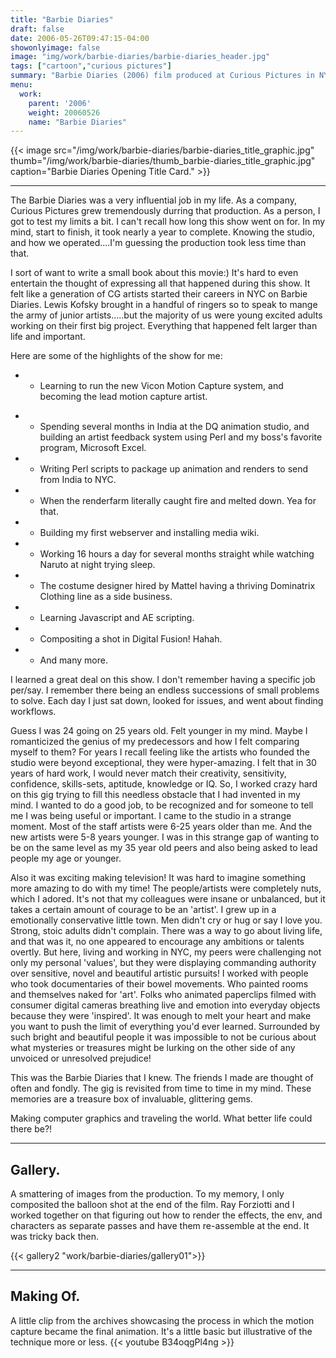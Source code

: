 ```yaml
---
title: "Barbie Diaries"
draft: false
date: 2006-05-26T09:47:15-04:00
showonlyimage: false
image: "img/work/barbie-diaries/barbie-diaries_header.jpg"
tags: ["cartoon","curious pictures"]
summary: "Barbie Diaries (2006) film produced at Curious Pictures in NYC."
menu:
  work:
    parent: '2006'
    weight: 20060526
    name: "Barbie Diaries"
---
```




{{< image src="/img/work/barbie-diaries/barbie-diaries_title_graphic.jpg" thumb="/img/work/barbie-diaries/thumb_barbie-diaries_title_graphic.jpg" caption="Barbie Diaries Opening Title Card." >}}

---

The Barbie Diaries was a very influential job in my life. As a company, Curious Pictures grew tremendously durring that production. As a person, I got to test my limits a bit. I can't recall how long this show went on for. In my mind, start to finish, it took nearly a year to complete. Knowing the studio, and how we operated....I'm guessing the production took less time than that.

I sort of want to write a small book about this movie:) It's hard to even entertain the thought of expressing all that happened during this show. It felt like a generation of CG artists started their careers in NYC on Barbie Diaries. Lewis Kofsky brought in a handful of ringers so to speak to mange the army of junior artists.....but the majority of us were young excited adults working on their first big project. Everything that happened felt larger than life and important.

Here are some of the highlights of the show for me:

 * - Learning to run the new Vicon Motion Capture system, and becoming the lead motion capture artist.
 - - Spending several months in India at the DQ animation studio, and building an artist feedback system using Perl and my boss's favorite program, Microsoft Excel.
 - - Writing Perl scripts to package up animation and renders to send from India to NYC.
 - - When the renderfarm literally caught fire and melted down. Yea for that.
 - - Building my first webserver and installing media wiki.
 - - Working 16 hours a day for several months straight while watching Naruto at night trying sleep.
 - - The costume designer hired by Mattel having a thriving Dominatrix Clothing line as a side business.
 - - Learning Javascript and AE scripting.
 - - Compositing a shot in Digital Fusion! Hahah.
 - - And many more.

I learned a great deal on this show. I don't remember having a specific job per/say. I remember there being an endless successions of small problems to solve. Each day I just sat down, looked for issues, and went about finding workflows.

Guess I was 24 going on 25 years old. Felt younger in my mind. Maybe I romanticized the genius of my predecessors and how I felt comparing myself to them? For years I recall feeling like the artists who founded the studio were beyond exceptional, they were hyper-amazing. I felt that in 30 years of hard work, I would never match their creativity, sensitivity, confidence, skills-sets, aptitude, knowledge or IQ. So, I worked crazy hard on this gig trying to fill this needless obstacle that I had invented in my mind. I wanted to do a good job, to be recognized and for someone to tell me I was being useful or important. I came to the studio in a strange moment. Most of the staff artists were 6-25 years older than me. And the new artists were 5-8 years younger. I was in this strange gap of wanting to be on the same level as my 35 year old peers and also being asked to lead people my age or younger.

Also it was exciting making television! It was hard to imagine something more amazing to do with my time! The people/artists were completely nuts, which I adored. It's not that my colleagues were insane or unbalanced, but it takes a certain amount of courage to be an 'artist'. I grew up in a emotionally conservative little town. Men didn't cry or hug or say I love you. Strong, stoic adults didn't complain. There was a way to go about living life, and that was it, no one appeared to encourage any ambitions or talents overtly. But here, living and working in NYC, my peers were challenging not only my personal 'values', but they were displaying commanding authority over sensitive, novel and beautiful artistic pursuits! I worked with people who took documentaries of their bowel movements. Who painted rooms and themselves naked for 'art'. Folks who animated paperclips filmed with consumer digital cameras breathing live and emotion into everyday objects because they were 'inspired'. It was enough to melt your heart and make you want to push the limit of everything you'd ever learned. Surrounded by such bright and beautiful people it was impossible to not be curious about what mysteries or treasures might be lurking on the other side of any unvoiced or unresolved prejudice!

This was the Barbie Diaries that I knew. The friends I made are thought of often and fondly. The gig is revisited from time to time in my mind. These memories are a treasure box of invaluable, glittering gems.

Making computer graphics and traveling the world. What better life could there be?!

---
Gallery.
-------------
A smattering of images from the production. To my memory, I only composited the balloon shot at the end of the film. Ray Forziotti and I worked together on that figuring out how to render the effects, the env, and characters as separate passes and have them re-assemble at the end. It was tricky back then.

{{< gallery2 "work/barbie-diaries/gallery01">}}

---

Making Of.
-------------
A little clip from the archives showcasing the process in which the motion capture became the final animation. It's a little basic but illustrative of the technique more or less.
{{< youtube B34oqgPl4ng >}}

